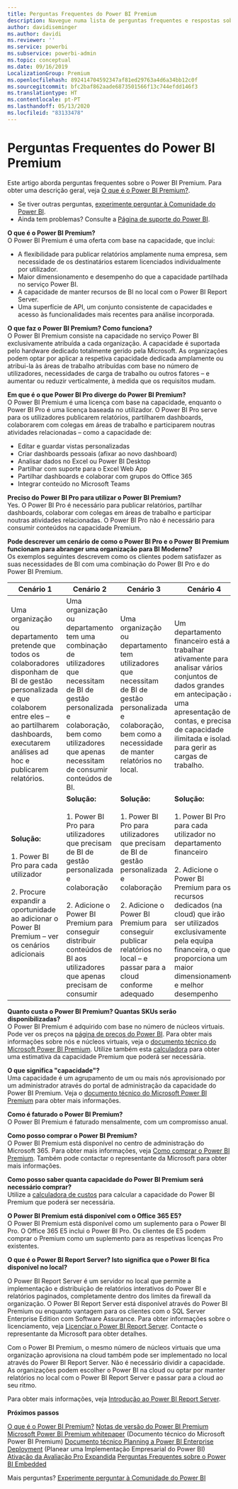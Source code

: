 ```yaml
---
title: Perguntas Frequentes do Power BI Premium
description: Navegue numa lista de perguntas frequentes e respostas sobre a oferta Power BI Premium.
author: davidiseminger
ms.author: davidi
ms.reviewer: ''
ms.service: powerbi
ms.subservice: powerbi-admin
ms.topic: conceptual
ms.date: 09/16/2019
LocalizationGroup: Premium
ms.openlocfilehash: 892414704592347af81ed29763a4d6a34bb12c0f
ms.sourcegitcommit: bfc2baf862aade6873501566f13c744efdd146f3
ms.translationtype: HT
ms.contentlocale: pt-PT
ms.lasthandoff: 05/13/2020
ms.locfileid: "83133478"
---
```

# <a name="power-bi-premium-faq"></a>Perguntas Frequentes do Power BI Premium

Este artigo aborda perguntas frequentes sobre o Power BI Premium. Para obter uma descrição geral, veja [O que é o Power BI Premium?](service-premium-what-is.md).

* Se tiver outras perguntas, [experimente perguntar à Comunidade do Power BI](https://community.powerbi.com/).
* Ainda tem problemas? Consulte a [Página de suporte do Power BI](https://powerbi.microsoft.com/support/).

**O que é o Power BI Premium?**  
O Power BI Premium é uma oferta com base na capacidade, que inclui:

* A flexibilidade para publicar relatórios amplamente numa empresa, sem necessidade de os destinatários estarem licenciados individualmente por utilizador.
* Maior dimensionamento e desempenho do que a capacidade partilhada no serviço Power BI.
* A capacidade de manter recursos de BI no local com o Power BI Report Server.
* Uma superfície de API, um conjunto consistente de capacidades e acesso às funcionalidades mais recentes para análise incorporada.

**O que faz o Power BI Premium? Como funciona?**  
O Power BI Premium consiste na capacidade no serviço Power BI exclusivamente atribuída a cada organização. A capacidade é suportada pelo hardware dedicado totalmente gerido pela Microsoft. As organizações podem optar por aplicar a respetiva capacidade dedicada amplamente ou atribui-la às áreas de trabalho atribuídas com base no número de utilizadores, necessidades de carga de trabalho ou outros fatores – e aumentar ou reduzir verticalmente, à medida que os requisitos mudam.

**Em que é o que Power BI Pro diverge do Power BI Premium?**  
O Power BI Premium é uma licença com base na capacidade, enquanto o Power BI Pro é uma licença baseada no utilizador. O Power BI Pro serve para os utilizadores publicarem relatórios, partilharem dashboards, colaborarem com colegas em áreas de trabalho e participarem noutras atividades relacionadas – como a capacidade de:

* Editar e guardar vistas personalizadas
* Criar dashboards pessoais (afixar ao novo dashboard)
* Analisar dados no Excel ou Power BI Desktop
* Partilhar com suporte para o Excel Web App
* Partilhar dashboards e colaborar com grupos do Office 365
* Integrar conteúdo no Microsoft Teams

**Preciso do Power BI Pro para utilizar o Power BI Premium?**  
Yes. O Power BI Pro é necessário para publicar relatórios, partilhar dashboards, colaborar com colegas em áreas de trabalho e participar noutras atividades relacionadas. O Power BI Pro não é necessário para consumir conteúdos na capacidade Premium.

**Pode descrever um cenário de como o Power BI Pro e o Power BI Premium funcionam para abranger uma organização para BI Moderno?**  
Os exemplos seguintes descrevem como os clientes podem satisfazer as suas necessidades de BI com uma combinação do Power BI Pro e do Power BI Premium.

| Cenário 1 | Cenário 2 | Cenário 3 | Cenário 4 |
| --- | --- | --- | --- |
| Uma organização ou departamento pretende que todos os colaboradores disponham de BI de gestão personalizada e que colaborem entre eles – ao partilharem dashboards, executarem análises ad hoc e publicarem relatórios. | Uma organização ou departamento tem uma combinação de utilizadores que necessitam de BI de gestão personalizada e colaboração, bem como utilizadores que apenas necessitam de consumir conteúdos de BI. | Uma organização ou departamento tem utilizadores que necessitam de BI de gestão personalizada e colaboração, bem como a necessidade de manter relatórios no local. | Um departamento financeiro está a trabalhar ativamente para analisar vários conjuntos de dados grandes em antecipação a uma apresentação de contas, e precisa de capacidade ilimitada e isolada para gerir as cargas de trabalho. |
| **Solução:**<br/><br/>1. Power BI Pro para cada utilizador<br/><br/>2. Procure expandir a oportunidade ao adicionar o Power BI Premium – ver os cenários adicionais |**Solução:**<br/><br/>1. Power BI Pro para utilizadores que precisam de BI de gestão personalizada e colaboração<br/><br/>2. Adicione o Power BI Premium para conseguir distribuir conteúdos de BI aos utilizadores que apenas precisam de consumir |**Solução:**<br/><br/>1. Power BI Pro para utilizadores que precisam de BI de gestão personalizada e colaboração<br/><br/>2. Adicione o Power BI Premium para conseguir publicar relatórios no local – e passar para a cloud conforme adequado |**Solução:**<br/><br/>1. Power BI Pro para cada utilizador no departamento financeiro<br/><br/>2. Adicione o Power BI Premium para os recursos dedicados (na cloud) que irão ser utilizados exclusivamente pela equipa financeira, o que proporciona um maior dimensionamento e melhor desempenho |

**Quanto custa o Power BI Premium? Quantas SKUs serão disponibilizadas?**  
O Power BI Premium é adquirido com base no número de núcleos virtuais. Pode ver os preços na [página de preços do Power BI](https://powerbi.microsoft.com/pricing/). Para obter mais informações sobre nós e núcleos virtuais, veja o [documento técnico do Microsoft Power BI Premium](https://aka.ms/pbipremiumwhitepaper). Utilize também esta [calculadora](https://powerbi.microsoft.com/calculator/) para obter uma estimativa da capacidade Premium que poderá ser necessária.

**O que significa "capacidade"?**  
Uma capacidade é um agrupamento de um ou mais nós aprovisionado por um administrador através do portal de administração da capacidade do Power BI Premium. Veja o [documento técnico do Microsoft Power BI Premium](https://aka.ms/pbipremiumwhitepaper) para obter mais informações.

**Como é faturado o Power BI Premium?**  
O Power BI Premium é faturado mensalmente, com um compromisso anual.

**Como posso comprar o Power BI Premium?**  
O Power BI Premium está disponível no centro de administração do Microsoft 365. Para obter mais informações, veja [Como comprar o Power BI Premium](service-admin-premium-purchase.md). Também pode contactar o representante da Microsoft para obter mais informações.

**Como posso saber quanta capacidade do Power BI Premium será necessário comprar?**  
Utilize a [calculadora de custos](https://powerbi.microsoft.com/calculator/) para calcular a capacidade do Power BI Premium que poderá ser necessária.

**O Power BI Premium está disponível com o Office 365 E5?**  
O Power BI Premium está disponível como um suplemento para o Power BI Pro. O Office 365 E5 inclui o Power BI Pro. Os clientes de E5 podem comprar o Premium como um suplemento para as respetivas licenças Pro existentes.

**O que é o Power BI Report Server? Isto significa que o Power BI fica disponível no local?**

O Power BI Report Server é um servidor no local que permite a implementação e distribuição de relatórios interativos do Power BI e relatórios paginados, completamente dentro dos limites da firewall da organização. O Power BI Report Server está disponível através do Power BI Premium ou enquanto vantagem para os clientes com o SQL Server Enterprise Edition com Software Assurance. Para obter informações sobre o licenciamento, veja [Licenciar o Power BI Report Server](../report-server/get-started.md#licensing-power-bi-report-server). Contacte o representante da Microsoft para obter detalhes.

Com o Power BI Premium, o mesmo número de núcleos virtuais que uma organização aprovisiona na cloud também pode ser implementado no local através do Power BI Report Server. Não é necessário dividir a capacidade. As organizações podem escolher o Power BI na cloud ou optar por manter relatórios no local com o Power BI Report Server e passar para a cloud ao seu ritmo.

Para obter mais informações, veja [Introdução ao Power BI Report Server](../report-server/get-started.md).

**Próximos passos**

[O que é o Power BI Premium?](service-premium-what-is.md)
[Notas de versão do Power BI Premium](../service-premium-release-notes.md)
[Microsoft Power BI Premium whitepaper](https://aka.ms/pbipremiumwhitepaper) (Documento técnico do Microsoft Power BI Premium) 
[Documento técnico Planning a Power BI Enterprise Deployment](https://aka.ms/pbienterprisedeploy) (Planear uma Implementação Empresarial do Power BI) 
[Ativação da Avaliação Pro Expandida](../service-extended-pro-trial.md)
[Perguntas Frequentes sobre o Power BI Embedded](../developer/embedded/embedded-faq.md)

Mais perguntas? [Experimente perguntar à Comunidade do Power BI](https://community.powerbi.com/)